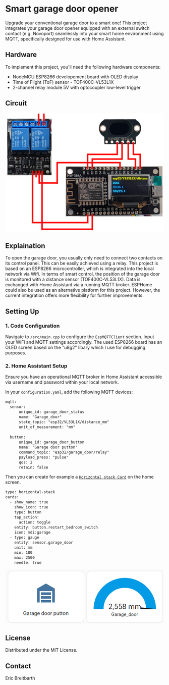 # Smart garage door opener

Upgrade your conventional garage door to a smart one! This project integrates your garage door opener equipped with an external switch contact (e.g. Novoport) seamlessly into your smart home environment using MQTT, specifically designed for use with Home Assistant.

## Hardware

To implement this project, you'll need the following hardware components:
- NodeMCU ESP8266 developement board with OLED display
- Time of Flight (ToF) sensor - TOF400C-VL53L1X
- 2-channel relay module 5V with optocoupler low-level trigger


## Circuit

![circuit](./img/circuit.png)

## Explaination

To open the garage door, you usually only need to connect two contacts on its control panel. This can be easily achieved using a relay. This project is based on an ESP8266 microcontroller, which is integrated into the local network via Wifi. In terms of smart control, the position of the garage door is monitored with a distance sensor (TOF400C-VL53L1X). Data is exchanged with Home Assistant via a running MQTT broker. ESPHome could also be used as an alternative platform for this project. However, the current integration offers more flexibility for further improvements.

## Setting Up

### 1. Code Configuration
Navigate to `/src/main.cpp` to configure the `EspMQTTClient` section. Input your WiFi and MQTT settings accordingly. The used ESP8266 board has an OLED screen based on the "u8g2" libary which I use for debugging purposes.

### 2. Home Assistant Setup
Ensure you have an operational MQTT broker in Home Assistant accessible via username and password within your local network.

In your `configuration.yaml`, add the following MQTT devices:

```
mqtt:
  sensor:
      unique_id: garage_door_status
      name: "Garage_door"
      state_topic: "esp32/VL53L1X/distance_mm"
      unit_of_measurement: "mm"

  button:
      unique_id: garage_door_button
      name: "Garage door putton"
      command_topic: "esp32/garage_door/relay"
      payload_press: "pulse"
      qos: 2
      retain: false
```


Then you can create for example a [`Horizontal stack Card`](https://www.home-assistant.io/dashboards/horizontal-stack) on the home screen.

```
type: horizontal-stack
cards:
  - show_name: true
    show_icon: true
    type: button
    tap_action:
      action: toggle
    entity: button.restart_bedroom_switch
    icon: mdi:garage
  - type: gauge
    entity: sensor.garage_door
    unit: mm
    min: 180
    max: 2500
    needle: true
```

![hassio_card](./img/home_assistant_card.png)


## License

Distributed under the MIT License.


## Contact

Eric Breitbarth